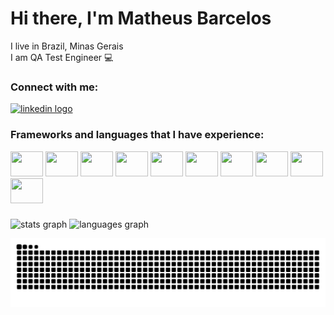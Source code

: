 <h1 align="left">Hi there, I'm Matheus Barcelos</h1>
<p align="left">I live in Brazil, Minas Gerais<br>I am QA Test Engineer 💻</p>
<h3 align="left">Connect with me:</h3>

<div align="left">
  <a href="https://www.linkedin.com/in/matheus-barcelos-552b2828/" target="_blank">
    <img src="https://raw.githubusercontent.com/maurodesouza/profile-readme-generator/master/src/assets/icons/social/linkedin/default.svg" width="56" height="40" alt="linkedin logo"  />
  </a>
</div>

<p align="left"></p>

###
<h3 align="left">Frameworks and languages ​​that I have experience:</h3>

<div align="left">
  <img src="https://cdn.jsdelivr.net/gh/devicons/devicon/icons/ruby/ruby-plain-wordmark.svg" height="40" width="52" />
  <img src="https://cdn.jsdelivr.net/gh/devicons/devicon/icons/rspec/rspec-original.svg" height="40" width="52" />
  <img src="https://cdn.jsdelivr.net/gh/devicons/devicon/icons/cucumber/cucumber-plain.svg" height="40" width="52" />
  <img src="https://cdn.jsdelivr.net/gh/devicons/devicon/icons/selenium/selenium-original.svg" height="40" width="52" />
  <img src="https://cdn.jsdelivr.net/gh/devicons/devicon/icons/java/java-original.svg" height="40" width="52" />
  <img src="https://cdn.jsdelivr.net/gh/devicons/devicon/icons/javascript/javascript-original.svg" height="40" width="52" />
  <img src="https://cdn.jsdelivr.net/gh/devicons/devicon/icons/git/git-original.svg" height="40" width="52" />
  <img src="https://cdn.jsdelivr.net/gh/devicons/devicon/icons/mysql/mysql-original.svg" height="40" width="52" />
  <img src="https://cdn.jsdelivr.net/gh/devicons/devicon/icons/kubernetes/kubernetes-plain.svg" height="40" width="52" />
  <img src="https://cdn.jsdelivr.net/gh/devicons/devicon/icons/jenkins/jenkins-original.svg" height="40" width="52" />

</div>

<p align="left"></p>

###
<div align="left">
  <img src="https://github-readme-stats.vercel.app/api?hide_title=false&hide_rank=false&show_icons=true&include_all_commits=true&count_private=true&disable_animations=false&theme=merko&locale=en&hide_border=false&custom_title=Minhas estatísticas do GitHub&username=matheusbarcelos" height="150" alt="stats graph"/>
  <img src="https://github-readme-stats.vercel.app/api/top-langs?locale=en&hide_title=false&layout=compact&card_width=320&langs_count=5&theme=merko&hide_border=false&username=matheusbarcelos" height="152" alt="languages graph"  />
</div>

![Snake animation](https://github.com/barretogustavo/barretogustavo/blob/output/github-contribution-grid-snake.svg)


